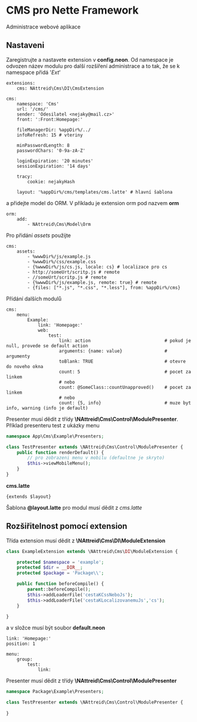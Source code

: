 # CMS pro Nette Framework
Administrace webové aplikace

## Nastaveni
Zaregistrujte a nastavete extension v **config.neon**. Od namespace je odvozen název modulu pro další rozšíření administrace a to tak, že se k namespace přidá '*Ext*'
```neon
extensions:
    cms: NAttreid\Cms\DI\CmsExtension

cms:
    namespace: 'Cms'
    url: '/cms/'
    sender: 'Odesilatel <nejaky@mail.cz>'
    front: ':Front:Homepage:'

    fileManagerDir: %appDir%/../
    infoRefresh: 15 # vteriny

    minPasswordLength: 8
    passwordChars: '0-9a-zA-Z'

    loginExpiration: '20 minutes'
    sessionExpiration: '14 days'
    
    tracy:
        cookie: nejakyHash

    layout: '%appDir%/cms/templates/cms.latte' # hlavní šablona
```

a přidejte model do ORM. V příkladu je extension orm pod nazvem **orm**
```neon
orm:
    add:
        - NAttreid\Cms\Model\Orm
```

Pro přidání *assets* použijte
```neon
cms:
    assets:
        - %wwwDir%/js/example.js
        - %wwwDir%/css/example.css
        - {%wwwDir%/js/cs.js, locale: cs} # localizace pro cs
        - http://someUrt/scritp.js # remote
        - //someUrt/scritp.js # remote
        - {%wwwDir%/js/example.js, remote: true} # remote
        - {files: ["*.js", "*.css", "*.less"], from: %appDir%/cms}
```

Přídání dalších modulů
```neon
cms:
    menu:
        Example:
            link: 'Homepage:'
            web:
                test:
                    link: action                            # pokud je null, provede se default action
                    arguments: {name: value}                # argumenty
                    toBlank: TRUE                           # otevre do noveho okna
                    count: 5                                # pocet za linkem
                    # nebo
                    count: @SomeClass::countUnapproved()    # pocet za linkem
                    # nebo
                    count: {5, info}                        # muze byt info, warning (info je default)
```
Presenter musí dědit z třídy **\NAttreid\Cms\Control\ModulePresenter**. Příklad presenteru test z ukázky menu
```php
namespace App\Cms\Example\Presenters;

class TestPresenter extends \NAttreid\Cms\Control\ModulePresenter {
    public function renderDefault() {
        // pro zobrazeni menu v mobilu (defaultne je skryto)
        $this->viewMobileMenu();
    }
}
```

**cms.latte**
```latte
{extends $layout}
```
Šablona **@layout.latte** pro modul musí dědit z *cms.latte*


## Rozšiřitelnost pomocí extension
Třída extension musí dědit z **\NAttreid\Cms\DI\ModuleExtension**
```php
class ExampleExtension extends \NAttreid\Cms\DI\ModuleExtension {

    protected $namespace = 'example';
    protected $dir = __DIR__;
    protected $package = 'Package\\';

    public function beforeCompile() {
        parent::beforeCompile();
        $this->addLoaderFile('cestaKCssNeboJs');
        $this->addLoaderFile('cestaKLocalizovanemuJs','cs');
    }

}
```

a v složce musí být soubor **default.neon**
```neon
link: 'Homepage:'
position: 1

menu:
    group:
        test:
            link:
```

Presenter musí dědit z třídy **\NAttreid\Cms\Control\ModulePresenter**
```php
namespace Package\Example\Presenters;

class TestPresenter extends \NAttreid\Cms\Control\ModulePresenter {
    
}
```



